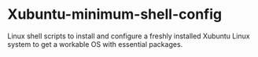 # Xubuntu-minimum-shell-config
Linux shell scripts to install and configure a freshly installed Xubuntu Linux system to get a workable OS with essential packages.
